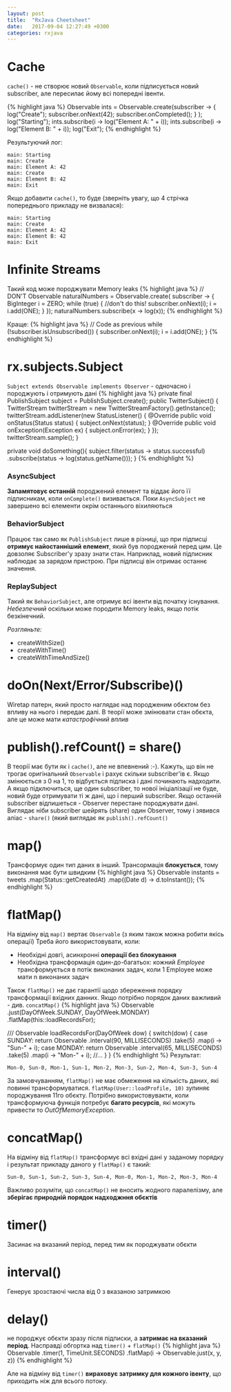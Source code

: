 ```yaml
---
layout: post
title:  "RxJava Cheetsheet"
date:   2017-09-04 12:27:49 +0300
categories: rxjava
---
```

Cache
====================
`cache()` - не створює новий `Observable`, коли підписується новий subscriber, але пересилає йому всі попередні івенти.

{% highlight java %}
Observable<Integer> ints =
	 Observable.create(subscriber -> {
		 log("Create");
		 subscriber.onNext(42);
		 subscriber.onCompleted();
		 }
	 );
log("Starting");
ints.subscribe(i -> log("Element A: " + i));
ints.subscribe(i -> log("Element B: " + i));
log("Exit");
{% endhighlight %}

Результуючий лог:
```
main: Starting
main: Create
main: Element A: 42
main: Create
main: Element B: 42
main: Exit
```
Якщо добавити `cache()`, то буде (зверніть увагу, що 4 стрічка попереднього прикладу не визвалася):

```
main: Starting
main: Create
main: Element A: 42
main: Element B: 42
main: Exit
```

Infinite Streams
================
Такий код може породжувати Memory leaks
{% highlight java %}
// DON'T
Observable<BigInteger> naturalNumbers = Observable.create(
	 subscriber -> {
		 BigInteger i = ZERO;
		 while (true) { //don't do this!
			 subscriber.onNext(i);
			 i = i.add(ONE);
	 	}
 });
naturalNumbers.subscribe(x -> log(x));
{% endhighlight %}

Краще:
{% highlight java %}
// Code as previous
while (!subscriber.isUnsubscribed()) {
	 subscriber.onNext(i);
	 i = i.add(ONE);
 }
 {% endhighlight %}

rx.subjects.Subject
=================

`Subject extends Observable implements Observer` - одночасно і породжують і отримують дані
{% highlight java %}
private final PublishSubject<Status> subject = PublishSubject.create();
public TwitterSubject() {
	TwitterStream twitterStream = new TwitterStreamFactory().getInstance();
	twitterStream.addListener(new StatusListener() {
		@Override
		public void onStatus(Status status) {
			subject.onNext(status);
		}
		@Override
		public void onException(Exception ex) {
			subject.onError(ex);
		}
	});
	twitterStream.sample();
}

private void doSomething(){
	subject.filter(status -> status.successful)
		.subscribe(status -> log(status.getName()));
}
{% endhighlight %}

### AsyncSubject
**Запамятовує останній** породжений елемент та віддає його її підписникам, коли `onComplete()` визивається. Поки `AsyncSubject` не завершено всі елементи окрім останнього віхиляються
### BehaviorSubject
Працює так само як `PublishSubject` лише в різниці, що при підписці **отримує найостанніший елемент**, який був породжений перед цим. Це довзоляє Subscriber'у зразу знати стан. Наприклад, новий підписник наблюдає за зарядом пристрою. При підписці він отримає останнє значення.
### ReplaySubject
Такий як `BehaviorSubject`, але отримує всі івенти від початку існування.
*Небезпечний* оскільки може породити Memory leaks, якщо потік безкінечний.

*Розгляньте:*

* createWithSize()
* createWithTime()
* createWithTimeAndSize()

doOn(Next/Error/Subscribe)()
=====
Wiretap патерн, який просто наглядає над породженим обєктом без впливу на нього і передає далі. В теорії може змінювати стан обєкта, але це може мати *катастрофічний вплив*

publish().refCount() = share()
===========
В теорії має бути як і `cache()`, але не впевнений :-). Кажуть, що він не трогає оригінальний `Observable` і рахує скільки subscriber'ів є. Якщо змінюється з 0 на 1, то відбується підписка і дані починають надходити. А якщо підключиться, ще один subscriber, то нової ініціалізації не буде, новий буде отримувати ті ж дані, що і перший subscriber. Якщо останній subscriber відпишеться - Observer перестане породжувати дані. Виглядає ніби subscriber шейрять (share) один Observer, тому і зявився аліас - `share()` (який виглядає як `publish().refCount()`

map()
=======
Трансформує один тип даних в інший. Трансормація **блокується**, тому виконання має бути швидким
{% highlight java %}
Observable<Instant> instants = tweets
 	.map(Status::getCreatedAt)
 	.map((Date d) -> d.toInstant());
{% endhighlight %}

flatMap()
======
На відміну від `map()` вертає `Observable` (з яким також можна робити якісь операції)
Треба його використовувати, коли:

* Необхідні довгі, асинхронні **операції без блокування**
* Необхідна трансформація один-до-багатьох: кожний *Employee* трансформується в потік виконаних задач, коли 1 Employee може мати n виконаних задач

Також `flatMap()` не дає гарантії щодо збереження порядку трансформації вхідних данних. Якщо потрібно порядок даних важливий - див. `concatMap()`
{% highlight java %}
Observable
 .just(DayOfWeek.SUNDAY, DayOfWeek.MONDAY)
 .flatMap(this::loadRecordsFor);
 
 ///
 Observable<String> loadRecordsFor(DayOfWeek dow) {
	  switch(dow) {
		  case SUNDAY:
			  return Observable
			  .interval(90, MILLISECONDS)
			  .take(5)
			  .map(i -> "Sun-" + i);
		  case MONDAY:
			  return Observable
			  .interval(65, MILLISECONDS)
			  .take(5)
			  .map(i -> "Mon-" + i);
		  //...
	  }
 }
 {% endhighlight %}
Результат:
```
Mon-0, Sun-0, Mon-1, Sun-1, Mon-2, Mon-3, Sun-2, Mon-4, Sun-3, Sun-4
```

За замовчуванням, `flatMap()` не має обмеження на кількість даних, які повинні трансформуватися. 
`flatMap(User::loadProfile, 10)` зупиняє породжування 11го обєкту. Потрібно використовувакти, коли трансформуюча функція потребує **багато ресурсів**, які можуть привести то *OutOfMemoryException*.

concatMap()
=====
На відміну від `flatMap()` трансформує всі вхідні дані у заданому порядку і результат прикладу даного у `flatMap()` є такий:
```
Sun-0, Sun-1, Sun-2, Sun-3, Sun-4, Mon-0, Mon-1, Mon-2, Mon-3, Mon-4
```
Важливо розуміти, що `concatMap()` не вносить жодного паралелізму, але **зберігає природній порядок надходжння обєктів**

timer()
====
Засинає на вказаний період, перед тим як породжувати обєкти

interval() 
====
Генерує зрозстаючі числа від 0 з вказаною затримкою

delay()
=====
не породжує обєкти зразу після підписки, а **затримає на вказаний період**. 
Насправді обгортка над `timer()` + `flatMap()`
{% highlight java %}
Observable
	.timer(1, TimeUnit.SECONDS)
	.flatMap(i -> Observable.just(x, y, z))
{% endhighlight %}

Але на відміну від `timer()` **вираховує затримку для кожного івенту**, що приходить ніж для всього потоку.  

